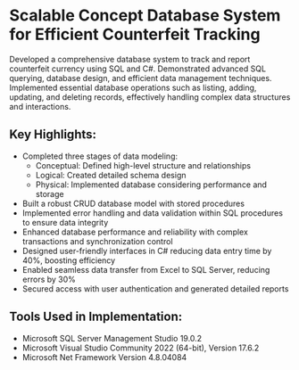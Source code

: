 # Scalable Concept Database System for Efficient Counterfeit Tracking

Developed a comprehensive database system to track and report counterfeit currency using SQL and C#. Demonstrated advanced SQL querying, database design, and efficient data management techniques. Implemented essential database operations such as listing, adding, updating, and deleting records, effectively handling complex data structures and interactions.

## Key Highlights:

- Completed three stages of data modeling:
  * Conceptual: Defined high-level structure and relationships
  * Logical: Created detailed schema design
  * Physical: Implemented database considering performance and storage
- Built a robust CRUD database model with stored procedures
- Implemented error handling and data validation within SQL procedures to ensure data integrity
- Enhanced database performance and reliability with complex transactions and synchronization control
- Designed user-friendly interfaces in C# reducing data entry time by 40%, boosting efficiency
- Enabled seamless data transfer from Excel to SQL Server, reducing errors by 30%
- Secured access with user authentication and generated detailed reports

## Tools Used in Implementation:

- Microsoft SQL Server Management Studio 19.0.2
- Microsoft Visual Studio Community 2022 (64-bit), Version 17.6.2
- Microsoft Net Framework Version 4.8.04084
